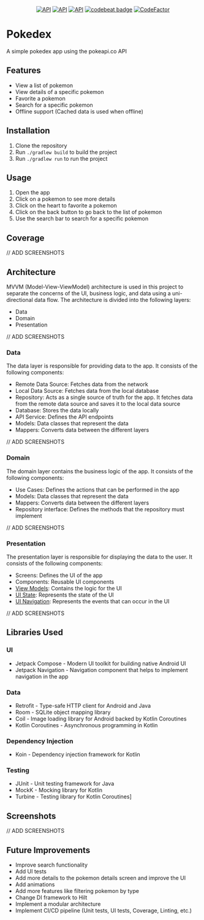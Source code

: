 <p align="center">
    <a href="https://android-arsenal.com/api?level=34"><img alt="API" src="https://img.shields.io/badge/API-34%2B-brightgreen.svg?style=flat"/></a>
    <a href="https://kotlinlang.org"><img alt="API" src="https://img.shields.io/badge/Kotlin-1.9.23-blue.svg"/></a>
    <a href="https://developer.android.com/studio/releases/gradle-plugin"><img alt="API" src="https://img.shields.io/badge/AGP-8.4.0-green?style=flat"/></a>
    <a href="https://codebeat.co/projects/github-com-gabrielgrs1-pokedex-main"><img alt="codebeat badge" src="https://codebeat.co/badges/72a4ee7d-4f44-4d05-9ddc-e396b2fe3131" /></a>
    <a href="https://www.codefactor.io/repository/github/gabrielgrs1/pokedex"><img src="https://www.codefactor.io/repository/github/gabrielgrs1/pokedex/badge" alt="CodeFactor" /></a>
</p>

# Pokedex

A simple pokedex app using the pokeapi.co API

## Features

- View a list of pokemon
- View details of a specific pokemon
- Favorite a pokemon
- Search for a specific pokemon
- Offline support (Cached data is used when offline)

## Installation

1. Clone the repository
2. Run `./gradlew build` to build the project
3. Run `./gradlew run` to run the project

## Usage

1. Open the app
2. Click on a pokemon to see more details
3. Click on the heart to favorite a pokemon
4. Click on the back button to go back to the list of pokemon
5. Use the search bar to search for a specific pokemon

## Coverage

// ADD SCREENSHOTS

## Architecture

MVVM (Model-View-ViewModel) architecture is used in this project to separate the concerns of the UI,
business logic, and data using a uni-directional data flow. The architecture is divided into the
following layers:

- Data
- Domain
- Presentation

// ADD SCREENSHOTS

### Data

The data layer is responsible for providing data to the app. It consists of the following
components:

- Remote Data Source: Fetches data from the network
- Local Data Source: Fetches data from the local database
- Repository: Acts as a single source of truth for the app. It fetches data from the remote data
  source and saves it to the local data source
- Database: Stores the data locally
- API Service: Defines the API endpoints
- Models: Data classes that represent the data
- Mappers: Converts data between the different layers

// ADD SCREENSHOTS

### Domain

The domain layer contains the business logic of the app. It consists of the following components:

- Use Cases: Defines the actions that can be performed in the app
- Models: Data classes that represent the data
- Mappers: Converts data between the different layers
- Repository interface: Defines the methods that the repository must implement

// ADD SCREENSHOTS

### Presentation

The presentation layer is responsible for displaying the data to the user. It consists of the
following components:

- Screens: Defines the UI of the app
- Components: Reusable UI components
- [View Models](https://developer.android.com/topic/libraries/architecture/viewmodel): Contains the
  logic for the UI
- [UI State](https://developer.android.com/develop/ui/compose/state): Represents the state of the UI
- [UI Navigation](https://developer.android.com/jetpack/compose/navigation): Represents the events
  that can occur in the UI

// ADD SCREENSHOTS

## Libraries Used

### UI

- Jetpack Compose - Modern UI toolkit for building native Android UI
- Jetpack Navigation - Navigation component that helps to implement navigation in the app

### Data

- Retrofit - Type-safe HTTP client for Android and Java
- Room - SQLite object mapping library
- Coil - Image loading library for Android backed by Kotlin Coroutines
- Kotlin Coroutines - Asynchronous programming in Kotlin

### Dependency Injection

- Koin - Dependency injection framework for Kotlin

### Testing

- JUnit - Unit testing framework for Java
- MockK - Mocking library for Kotlin
- Turbine - Testing library for Kotlin Coroutines]

## Screenshots

// ADD SCREENSHOTS

## Future Improvements

- Improve search functionality
- Add UI tests
- Add more details to the pokemon details screen and improve the UI
- Add animations
- Add more features like filtering pokemon by type
- Change DI framework to Hilt
- Implement a modular architecture
- Implement CI/CD pipeline (Unit tests, UI tests, Coverage, Linting, etc.)